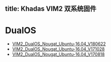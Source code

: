 title: Khadas VIM2 双系统固件
---

# DualOS
* [VIM2_DualOS_Nougat_Ubuntu-16.04_V180622](https://dl.Khadas.com/Firmware/VIM2/DualOS/EMMC/VIM2_DualOS_Nougat_Ubuntu-16.04_V180622.7z)
* [VIM2_DualOS_Nougat_Ubuntu-16.04_V171028](http://www.mediafire.com/file/o8x8k77d3o5n4e8/VIM2_DualOS_Nougat_Ubuntu-16.04_V171028.7z)
* [VIM2_DualOS_Nougat_Ubuntu-16.04_V170818](http://www.mediafire.com/file/nvuor1vb6hric8t/VIM2_DualOS_Nougat_Ubuntu-16.04_V170818.7z)
